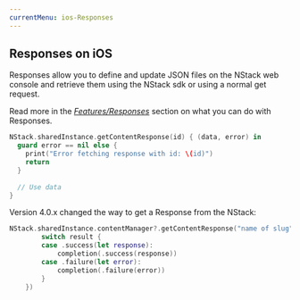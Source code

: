 ```yaml
---
currentMenu: ios-Responses
---
```


## Responses on iOS

Responses allow you to define and update JSON files on the NStack web console and retrieve them using the NStack sdk or using a normal get request.

Read more in the [*Features/Responses*](../../features/responses.html) section on what you can do with Responses.

~~~~swift
NStack.sharedInstance.getContentResponse(id) { (data, error) in
  guard error == nil else {
    print("Error fetching response with id: \(id)")
    return
  }
            
  // Use data
}
~~~~

Version 4.0.x changed the way to get a Response from the NStack:
~~~~swift
NStack.sharedInstance.contentManager?.getContentResponse("name of slug", completion: { (result: Result<T, Error>>) -> Void in
        switch result {
        case .success(let response):
            completion(.success(response))
        case .failure(let error):
            completion(.failure(error))
        }
    })
~~~~


